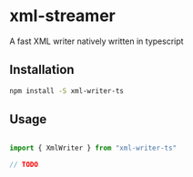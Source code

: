 # xml-streamer

A fast XML writer natively written in typescript

## Installation

```sh
npm install -S xml-writer-ts
```

## Usage

```typescript

import { XmlWriter } from "xml-writer-ts"

// TODO
```
